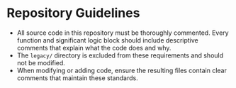 # Repository Guidelines

- All source code in this repository must be thoroughly commented. Every function and significant logic block should include descriptive comments that explain what the code does and why.
- The `legacy/` directory is excluded from these requirements and should not be modified.
- When modifying or adding code, ensure the resulting files contain clear comments that maintain these standards.
